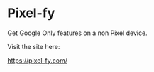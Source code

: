 # Pixel-fy

Get Google Only features on a non Pixel device. 

Visit the site here:

https://pixel-fy.com/

